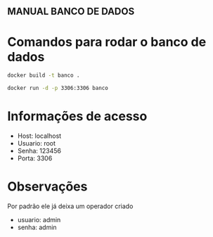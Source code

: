 ## MANUAL BANCO DE DADOS

# Comandos para rodar o banco de dados

```bash
docker build -t banco .
```

```bash
docker run -d -p 3306:3306 banco
```

# Informações de acesso

- Host: localhost
- Usuario: root
- Senha: 123456
- Porta: 3306

# Observações

Por padrão ele já deixa um operador criado

- usuario: admin
- senha: admin
